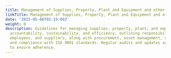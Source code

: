 ```yaml
---
title: Management of Supplies, Property, Plant and Equipment and other Assets
linkTitle: Management of Supplies, Property, Plant and Equipment and other Assets
date: '2025-05-06T02:19:00Z'
weight: 0
description: Guidelines for managing supplies, property, plant, and equipment emphasize
  accountability, sustainability, and efficiency, outlining responsibilities for management,
  employees, and suppliers, along with procurement, asset management, usage, disposal,
  and compliance with ISO 9001 standards. Regular audits and updates are required
  to ensure adherence.
---
```



<!-- Unsupported block type: table_of_contents -->

<!-- Unsupported block type: unsupported -->

